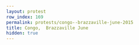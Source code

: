```yaml
---
layout: protest
row_index: 169
permalink: protests/congo--brazzaville-june-2015
title: Congo,  Brazzaville June
hidden: true
---
```

